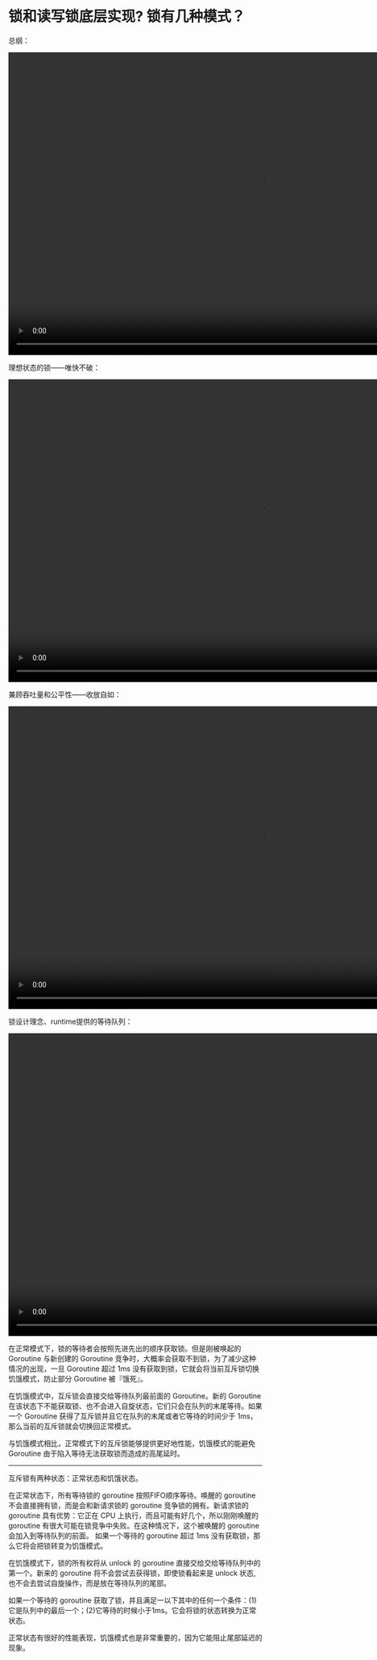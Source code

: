 # 锁和读写锁底层实现? 锁有几种模式？

总纲：

<video id="video" width="1000px" height="600px" controls="controls">
    <source id="mp4" src="./assets/videos/Mutex秘籍 - 001 - 总纲.mp4" type="video/mp4">
</video>

理想状态的锁——唯快不破：

<video id="video" width="1000px" height="600px" controls="controls">
    <source id="mp4" src="./assets/videos/Mutex秘籍 - 002 - 理想状态的锁——唯快不破.mp4" type="video/mp4">
</video>

兼顾吞吐量和公平性——收放自如：
 
<video id="video" width="1000px" height="600px" controls="controls">
    <source id="mp4" src="./assets/videos/Mutex秘籍 - 003 - 兼顾吞吐量和公平性——收放自如.mp4" type="video/mp4">
</video>

锁设计理念、runtime提供的等待队列：

<video id="video" width="1000px" height="600px" controls="controls">
    <source id="mp4" src="./assets/videos/信号量 - runtime提供的等待队列.mp4" type="video/mp4">
</video>


在正常模式下，锁的等待者会按照先进先出的顺序获取锁。但是刚被唤起的 Goroutine 与新创建的 Goroutine 竞争时，大概率会获取不到锁，为了减少这种情况的出现，一旦 Goroutine 超过 1ms 没有获取到锁，它就会将当前互斥锁切换饥饿模式，防止部分 Goroutine 被『饿死』。

在饥饿模式中，互斥锁会直接交给等待队列最前面的 Goroutine。新的 Goroutine 在该状态下不能获取锁、也不会进入自旋状态，它们只会在队列的末尾等待。如果一个 Goroutine 获得了互斥锁并且它在队列的末尾或者它等待的时间少于 1ms，那么当前的互斥锁就会切换回正常模式。

与饥饿模式相比，正常模式下的互斥锁能够提供更好地性能，饥饿模式的能避免 Goroutine 由于陷入等待无法获取锁而造成的高尾延时。

******

互斥锁有两种状态：正常状态和饥饿状态。

在正常状态下，所有等待锁的 goroutine 按照FIFO顺序等待。唤醒的 goroutine 不会直接拥有锁，而是会和新请求锁的 goroutine 竞争锁的拥有。新请求锁的 goroutine 具有优势：它正在 CPU 上执行，而且可能有好几个，所以刚刚唤醒的 goroutine 有很大可能在锁竞争中失败。在这种情况下，这个被唤醒的 goroutine 会加入到等待队列的前面。 如果一个等待的 goroutine 超过 1ms 没有获取锁，那么它将会把锁转变为饥饿模式。

在饥饿模式下，锁的所有权将从 unlock 的 goroutine 直接交给交给等待队列中的第一个。新来的 goroutine 将不会尝试去获得锁，即使锁看起来是 unlock 状态, 也不会去尝试自旋操作，而是放在等待队列的尾部。

如果一个等待的 goroutine 获取了锁，并且满足一以下其中的任何一个条件：(1)它是队列中的最后一个；(2)它等待的时候小于1ms。它会将锁的状态转换为正常状态。

正常状态有很好的性能表现，饥饿模式也是非常重要的，因为它能阻止尾部延迟的现象。